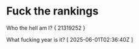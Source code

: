 # Fuck the rankings

Who the hell am I?
{ 21319252 }

What fucking year is it?
[ 2025-06-01T02:36:40Z ]
